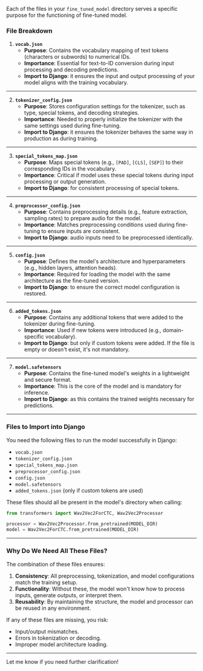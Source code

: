 Each of the files in your `fine_tuned_model` directory serves a specific purpose for the functioning of fine-tuned model. 

### **File Breakdown**

1. **`vocab.json`**
   - **Purpose**: Contains the vocabulary mapping of text tokens (characters or subwords) to numerical IDs.
   - **Importance**: Essential for text-to-ID conversion during input processing and decoding predictions.
   - **Import to Django**:  it ensures the input and output processing of your model aligns with the training vocabulary.

---

2. **`tokenizer_config.json`**
   - **Purpose**: Stores configuration settings for the tokenizer, such as type, special tokens, and decoding strategies.
   - **Importance**: Needed to properly initialize the tokenizer with the same settings used during fine-tuning.
   - **Import to Django**:  it ensures the tokenizer behaves the same way in production as during training.

---

3. **`special_tokens_map.json`**
   - **Purpose**: Maps special tokens (e.g., `[PAD]`, `[CLS]`, `[SEP]`) to their corresponding IDs in the vocabulary.
   - **Importance**: Critical if model uses these special tokens during input processing or output generation.
   - **Import to Django**: for consistent processing of special tokens.

---

4. **`preprocessor_config.json`**
   - **Purpose**: Contains preprocessing details (e.g., feature extraction, sampling rates) to prepare audio for the model.
   - **Importance**: Matches preprocessing conditions used during fine-tuning to ensure inputs are consistent.
   - **Import to Django**:  audio inputs need to be preprocessed identically.

---

5. **`config.json`**
   - **Purpose**: Defines the model's architecture and hyperparameters (e.g., hidden layers, attention heads).
   - **Importance**: Required for loading the model with the same architecture as the fine-tuned version.
   - **Import to Django**: to ensure the correct model configuration is restored.

---

6. **`added_tokens.json`**
   - **Purpose**: Contains any additional tokens that were added to the tokenizer during fine-tuning.
   - **Importance**: Used if new tokens were introduced (e.g., domain-specific vocabulary).
   - **Import to Django**: but only if custom tokens were added. If the file is empty or doesn't exist, it's not mandatory.

---

7. **`model.safetensors`**
   - **Purpose**: Contains the fine-tuned model's weights in a lightweight and secure format.
   - **Importance**: This is the core of the model and is mandatory for inference.
   - **Import to Django**: as this contains the trained weights necessary for predictions.

---

### **Files to Import into Django**
You need the following files to run the model successfully in Django:
- `vocab.json`
- `tokenizer_config.json`
- `special_tokens_map.json`
- `preprocessor_config.json`
- `config.json`
- `model.safetensors`
- `added_tokens.json` (only if custom tokens are used)

These files should all be present in the model's directory when calling:
```python
from transformers import Wav2Vec2ForCTC, Wav2Vec2Processor

processor = Wav2Vec2Processor.from_pretrained(MODEL_DIR)
model = Wav2Vec2ForCTC.from_pretrained(MODEL_DIR)
```

---

### **Why Do We Need All These Files?**
The combination of these files ensures:
1. **Consistency**: All preprocessing, tokenization, and model configurations match the training setup.
2. **Functionality**: Without these, the model won't know how to process inputs, generate outputs, or interpret them.
3. **Reusability**: By maintaining the structure, the model and processor can be reused in any environment.

If any of these files are missing, you risk:
- Input/output mismatches.
- Errors in tokenization or decoding.
- Improper model architecture loading.

---

Let me know if you need further clarification!